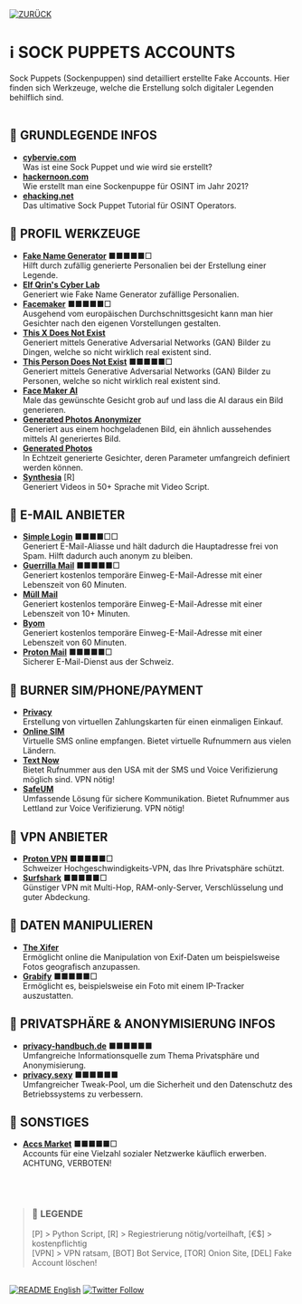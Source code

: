 <div align="left">
  <a href="https://github.com/ot2i7ba/OSINT/blob/main/de/"><img alt="ZURÜCK" src="https://img.shields.io/badge/ZURÜCK-lightgrey.svg?style=for-the-badge"></a>
</div>

# ℹ️ SOCK PUPPETS ACCOUNTS
Sock Puppets (Sockenpuppen) sind detailliert erstellte Fake Accounts. Hier finden sich Werkzeuge, welche die Erstellung solch digitaler Legenden behilflich sind.<br/><br/>

## 📑 GRUNDLEGENDE INFOS
- **[cybervie.com](https://www.cybervie.com/blog/what-is-sock-puppets-in-osint-how-to-create-one/ "What are Sock Puppets in OSINT")**<br/>
Was ist eine Sock Puppet und wie wird sie erstellt?
- **[hackernoon.com](https://hackernoon.com/how-to-make-sock-puppet-accounts-for-osint-in-2021-12r33gs "How to Make Sock Puppet Accounts for OSINT in 2021")**<br/>
Wie erstellt man eine Sockenpuppe für OSINT im Jahr 2021?
- **[ehacking.net](https://www.ehacking.net/2021/04/the-ultimate-sock-puppets-tutorial-for-osint-operators.html "The Ultimate Sock Puppets Tutorial for OSINT Operators")**<br/>
Das ultimative Sock Puppet Tutorial für OSINT Operators.

## 📑 PROFIL WERKZEUGE
- **[Fake Name Generator](https://de.fakenamegenerator.com/ "Fake Name Generator")** ■■■■■□<br/>
Hilft durch zufällig generierte Personalien bei der Erstellung einer Legende.
- **[Elf Qrin's Cyber Lab](https://www.elfqrin.com/fakeid.php "Elf Qrin's Cyber Lab")**<br/>
Generiert wie Fake Name Generator zufällige Personalien.
- **[Facemaker](http://facemaker.uvrg.org/ "Facemaker")** ■■■■■□<br/>
Ausgehend vom europäischen Durchschnittsgesicht kann man hier Gesichter nach den eigenen Vorstellungen gestalten.
- **[This X Does Not Exist](https://thisxdoesnotexist.com/ "This X Does Not Exist")**<br/>
Generiert mittels Generative Adversarial Networks (GAN) Bilder zu Dingen, welche so nicht wirklich real existent sind.
- **[This Person Does Not Exist](https://thispersondoesnotexist.com/ "This PErson Does Not Exist")** ■■■■■□<br/>
Generiert mittels Generative Adversarial Networks (GAN) Bilder zu Personen, welche so nicht wirklich real existent sind.
- **[Face Maker AI](https://massless.io/tool/face-maker-ai/ "Face Maker AI")**<br/>
Male das gewünschte Gesicht grob auf und lass die AI daraus ein Bild generieren.
- **[Generated Photos Anonymizer](https://generated.photos/anonymizer "Generated Photos - Anonymizer")**<br/>
Generiert aus einem hochgeladenen Bild, ein ähnlich aussehendes mittels AI generiertes Bild.
- **[Generated Photos](https://generated.photos/face-generator/ "Generated Photos - Face Generator")**<br/>
In Echtzeit generierte Gesichter, deren Parameter umfangreich definiert werden können.
- **[Synthesia](https://synthesia.io/free-ai-video-demo "Synthesia")** [R]<br/>
Generiert Videos in 50+ Sprache mit Video Script.

## 📑 E-MAIL ANBIETER
- **[Simple Login](https://simplelogin.io/ "Simple Login")** ■■■■□□<br/>
Generiert E-Mail-Aliasse und hält dadurch die Hauptadresse frei von Spam. Hilft dadurch auch anonym zu bleiben.
- **[Guerrilla Mail](https://www.guerrillamail.com/de/ "Guerrilla Mail")** ■■■■■□<br/>
Generiert kostenlos temporäre Einweg-E-Mail-Adresse mit einer Lebenszeit von 60 Minuten.
- **[Müll Mail](https://muellmail.com/ "Müll Mail")**<br/>
Generiert kostenlos temporäre Einweg-E-Mail-Adresse mit einer Lebenszeit von 10+ Minuten.
- **[Byom](https://www.byom.de/ "Byom")**<br/>
Generiert kostenlos temporäre Einweg-E-Mail-Adresse mit einer Lebenszeit von 60 Minuten.
- **[Proton Mail](https://protonmail.com/de/ "Proton Mail")** ■■■■■□<br/>
Sicherer E-Mail-Dienst aus der Schweiz.

## 📑 BURNER SIM/PHONE/PAYMENT
- **[Privacy](https://privacy.com/ "Privacy")**<br/>
Erstellung von virtuellen Zahlungskarten für einen einmaligen Einkauf.
- **[Online SIM](https://onlinesim.ru/de/ "Online SIM")**<br/>
Virtuelle SMS online empfangen. Bietet virtuelle Rufnummern aus vielen Ländern.
- **[Text Now](https://play.google.com/store/apps/details?id=com.enflick.android.TextNow "Text Now")**<br/>
Bietet Rufnummer aus den USA mit der SMS und Voice Verifizierung möglich sind. VPN nötig!
- **[SafeUM](https://play.google.com/store/apps/details?id=com.safeum.android "SafeUM")**<br/>
Umfassende Lösung für sichere Kommunikation. Bietet Rufnummer aus Lettland zur Voice Verifizierung. VPN nötig!

## 📑 VPN ANBIETER
- **[Proton VPN](https://protonvpn.com/de/ "Proton VPN")** ■■■■■□<br/>
Schweizer Hochgeschwindigkeits-VPN, das Ihre Privatsphäre schützt.
- **[Surfshark](https://surfshark.com/de/ "Surfshark")** ■■■■■□<br/>
Günstiger VPN mit Multi-Hop, RAM-only-Server, Verschlüsselung und guter Abdeckung.

## 📑 DATEN MANIPULIEREN
- **[The Xifer](https://www.thexifer.net/ "The Xifer")**<br/>
Ermöglicht online die Manipulation von Exif-Daten um beispielsweise Fotos geografisch anzupassen.
- **[Grabify](https://grabify.link/ "Grabify")** ■■■■■□<br/>
Ermöglicht es, beispielsweise ein Foto mit einem IP-Tracker auszustatten.

## 📑 PRIVATSPHÄRE & ANONYMISIERUNG INFOS
- **[privacy-handbuch.de](https://www.privacy-handbuch.de/ "Privacy Handbuch")** ■■■■■■<br/>
Umfangreiche Informationsquelle zum Thema Privatsphäre und Anonymisierung.
- **[privacy.sexy](https://privacy.sexy/ "privacy.sexy")** ■■■■■■<br/>
Umfangreicher Tweak-Pool, um die Sicherheit und den Datenschutz des Betriebssystems zu verbessern.

## 📑 SONSTIGES
- **[Accs Market](https://accsmarket.com/ "Accs Market")** ■■■■■□<br/>
Accounts für eine Vielzahl sozialer Netzwerke käuflich erwerben. ACHTUNG, VERBOTEN!

<br/><br/>
>### 📌 LEGENDE
>[P] > Python Script, [R] > Regiestrierung nötig/vorteilhaft, [€$] > kostenpflichtig<br/>[VPN] > VPN ratsam, [BOT] Bot Service, [TOR] Onion Site, [DEL] Fake Account löschen!

<br/>
<div align="left">
  <a href="https://github.com/ot2i7ba/OSINT/blob/main/en/README.md"><img alt="README English" src="https://img.shields.io/badge/README-English-lightgrey.svg?style=for-the-badge"></a>
  <a href="https://twitter.com/intent/follow?screen_name=ot2i7ba"><img alt="Twitter Follow" src="https://img.shields.io/twitter/follow/ot2i7ba?logo=twitter&logoColor=white&style=for-the-badge"></a>
</div>
